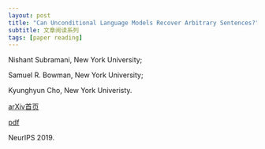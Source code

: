 ```yaml
---
layout: post
title: "Can Unconditional Language Models Recover Arbitrary Sentences?"
subtitle: 文章阅读系列
tags: [paper reading]
---
```


Nishant Subramani, New York University;

Samuel R. Bowman, New York University;

Kyunghyun Cho, New York Univeristy.

[arXiv首页](https://arxiv.org/abs/1907.04944)

[pdf](https://arxiv.org/pdf/1907.04944.pdf)

NeurIPS 2019.